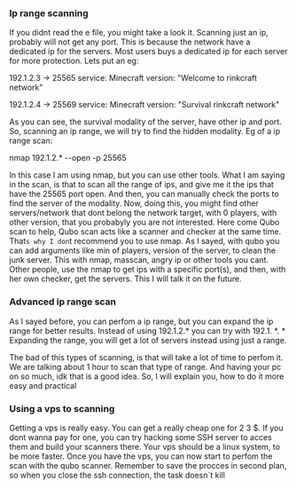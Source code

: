 ### Ip range scanning
If you didnt read the e file, you might take a look it.
Scanning just an ip, probably will not get any port. This is because the network have a  dedicated ip for the servers.
Most users buys a dedicated ip for each server for more protection.
Lets put an eg:

192.1.2.3 -> 25565 service: Minecraft version: "Welcome to rinkcraft network" 

192.1.2.4 -> 25569 service: Minecraft version: "Survival rinkcraft network"

As you can see, the survival modality of the server, have other ip and port.
So, scanning an ip range, we will try to find the hidden modality.
Eg of a ip range scan:

nmap 192.1.2.* --open -p 25565

In this case I am using nmap, but you can use other tools.
What I am saying in the scan, is that to scan all the range of ips, and give me it the ips that have the 25565 port open.
And then, you can manually check the ports to find the server of the modality.
Now, doing this, you might find other servers/network that dont belong the network target, with 0 players, with other version, that you probabyly you are not interested.
Here come Qubo scan to help, Qubo scan acts like a scanner and checker at the same time. That`s why I don`t recommend you to use nmap.
As I sayed, with qubo you can add arguments like min of players, version of the server, to clean the junk server.
This with nmap, masscan, angry ip or other tools you cant.
Other people, use the nmap to get ips with a specific port(s), and then, with her own checker, get the servers.
This I will talk it on the future.
### Advanced ip range scan
As I sayed before, you can perfom a ip range, but you can expand the ip range for better results.
Instead of using 192.1.2.* you can try with 192.1. *. *  
Expanding the range, you will get a lot of servers instead using just a range.

The bad of this types of scanning, is that will take a lot of time to perfom it. We are talking about 1 hour to scan that type of range.
And having your pc on so much, idk that is a good idea.
So, I will explain you, how to do it more easy and practical

### Using a vps to scanning
Getting a vps is really easy. You can get a really cheap one for 2 3 $.
If you dont wanna pay for one, you can try hacking some SSH server to acces them and build your scanners there.
Your vps should be a linux system, to be more faster.
Once you have the vps, you can now start to perfom the scan with the qubo scanner.
Remember to save the procces in second plan, so when you close the ssh connection, the task doesn`t kill



